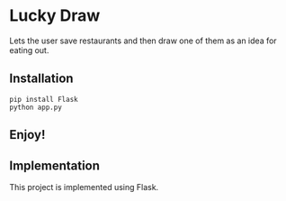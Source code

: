 # Lucky Draw

Lets the user save restaurants and then draw one of them as an idea for eating out.

## Installation
```
pip install Flask
python app.py
```

## Enjoy!



## Implementation

This project is implemented using Flask.
